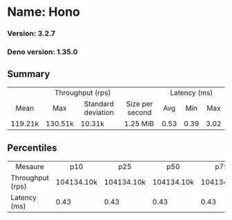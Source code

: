 # Name: Hono 
  
  ### Version: 3.2.7
  ### Deno version: 1.35.0

## Summary
<table>
<tr>
    <td align="center" colspan="4">Throughput (rps)</td>
    <td align="center" colspan="3">Latency (ms)</td>
</tr>
<tr>
    <td align="center">Mean</td>
    <td align="center">Max</td>
    <td align="center">Standard deviation</td>
    <td align="center">Size per second</td>
    <td align="center">Avg</td>
    <td align="center">Min</td>
    <td align="center">Max</td>
</tr>
<tr>
    <td>119.21k</td>
    <td>130.51k</td>
    <td>10.31k</td>
    <td>1.25 MiB</td>
    <td>0.53</td>
    <td>0.39</td>
    <td>3.02</td>
</tr>
</table>

## Percentiles

<table>
<tr>
  <td align="center">Mesaure</td>
  <td align="center">p10</td>
  <td align="center">p25</td>
  <td align="center">p50</td>
  <td align="center">p75</td>
  <td align="center">p90</td>
  <td align="center">p95</td>
  <td align="center">p99</td>
</tr>
<tr>
  <td>Throughput (rps)</td>
  <td>104134.10k</td>
  <td>104134.10k</td>
  <td>104134.10k</td>
  <td>104134.10k</td>
  <td>130508.03k</td>
  <td>130508.03k</td>
  <td>130508.03k</td>
</tr>
<tr>
  <td>Latency (ms)</td>
  <td>0.43</td>
  <td>0.43</td>
  <td>0.43</td>
  <td>0.43</td>
  <td>0.63</td>
  <td>0.82</td>
  <td>1.46</td>
</tr>
</table>
